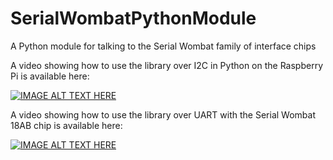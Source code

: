 # SerialWombatPythonModule
A Python module for talking to the Serial Wombat family of interface chips

A video showing how to use the library over I2C in Python on the Raspberry Pi is available here:

[![IMAGE ALT TEXT HERE](https://img.youtube.com/vi/DDKcjpbYMH8/0.jpg)](https://www.youtube.com/watch?v=DDKcjpbYMH8)

A video showing how to use the library over UART with the Serial Wombat 18AB chip is available here:

[![IMAGE ALT TEXT HERE](https://img.youtube.com/vi/bE-h59y22WE/0.jpg)](https://www.youtube.com/watch?v=bE-h59y22WE)
